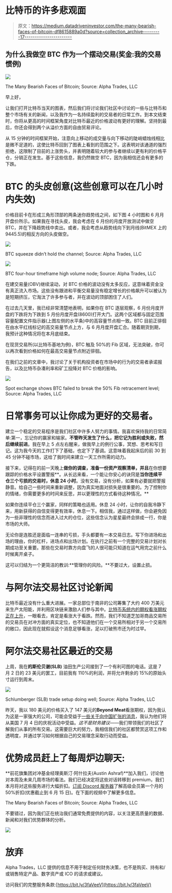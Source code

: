 # 比特币的许多悲观面

> 原文：<https://medium.datadriveninvestor.com/the-many-bearish-faces-of-bitcoin-df8615889a0d?source=collection_archive---------17----------------------->

## 为什么我做空 BTC 作为一个摆动交易(奖金:我的交易惯例)

![](img/1f185c53f2ac22d12e0d71a8b25e8a85.png)

The Many Bearish Faces of Bitcoin; Source: Alpha Trades, LLC

早上好，

让我们打开比特币当天的图表，然后我们将讨论我们社区中讨论的一些与比特币和整个市场有关的新闻，以及我作为一名持续盈利的交易者的日常工作。到本文结束时，你将从更高的时间框架角度对比特币最近的价格波动有更好的理解。坚持到最后，你还会得到两个从溢价方面的自由贸易评论。

从 15 分钟的时间框架开始，注意向上移动的成交量与向下移动的陡峭蜡烛线相比是微不足道的，这使比特币回到了图表上看到的范围之下。这表明对该通道的强烈拒绝，这限制了目前的上涨势头，并表明随着较大的参与者继续以更有利的价格平仓，分销正在发生。基于这些信息，我仍然做空 BTC，因为我相信还会有更多的下跌。

# BTC 的头皮创意(这些创意可以在几小时内失效)

价格目前卡在形成三角形顶部的两条迷你趋势线之间，如下图 4 小时图和 6 月月开盘价所示。如果我在寻找头皮，我会考虑在 6 月份的月度开放测试中做空 BTC，并在下降趋势线中卖出。或者，我会考虑从趋势线向下到月线(BitMEX 上的 9445.5)的相反方向的头皮做空。

![](img/a54295dc6019848afd2770140aba01cf.png)

BTC squeeze didn’t hold the channel; Source: Alpha Trades, LLC

![](img/e372279b0c4150a191dd192976742e10.png)

BTC four-hour timeframe high volume node; Source: Alpha Trades, LLC

在建交易量(OBV)继续滚动，对 BTC 价格的波动没有太多反应，这意味着资金没有真正流入市场。这些没有跟进和平衡交易量没有稳定增长的价格飙升可以被认为是短期挤压，它淘汰了许多参与者，并在波动的顶部困住了人们。

在过去几天里，我已经非常清楚地表明，如果你在 BTC 逐层观察，6 月份月度开盘的下跌将为下跌到 5 月份月度开盘(8600)打开大门。这两个区域都与固定范围容量配置文件指示器(上图左侧的水平条)中的高容量节点相一致。BTC 目前正徘徊在由水平红线标记的高交易量节点上方，与 6 月月度开盘汇合。随着期货到期，我预计这种情况将在本月底结束。

在现货交易所(以比特币基地为例)，BTC 触及 50%的 Fib 区域，无法突破，你可以再次看到价格如何在最高交易量节点附近徘徊。

在我们之前的文章中，我讨论了关于机构投资者在市场中的行为的交易者承诺报告，以及比特币杂凑利率和矿工投降对 BTC 价格的影响。

![](img/816c8ed28e34c178bd4b5f5de4f783ee.png)

Spot exchange shows BTC failed to break the 50% Fib retracement level; Source: Alpha Trades, LLC

# 日常事务可以让你成为更好的交易者。

建立一个稳定的交易程序是我们社区中许多人努力的事情。我喜欢保持我的日常简单:第一，忘记你的赢家和输家。**不管昨天发生了什么，把它记为胜利或失败，然后继续前进**。我在早上 5 点左右醒来，做我早上的例行公事，冥想、思考和写日记。这为我今天的工作打下了基础，也定下了基调。这意味着我起床后的前 30 到 45 分钟不碰市场，这给了我时间来建立一天工作所需的动力。

接下来，记得在的前一天晚上**做你的调查，准备一份资产观察清单，并且**在你想要跟踪的价格水平设置警报**。从长远来看，一个能让你安心的诀窍是**当你连续平仓三个亏损的交易时，休息 24 小时**。没有交易，没有分析，如果有必要就把警报静音。给自己一些时间来重新调整，因为真实地面对损失是很重要的。为了控制你的情绪，你需要更多的时间来反思，并以更理性的方式看待这种情况。**

如果你连续平仓三个赢家，同样的策略也适用。休息 24 小时，让你的自我冷静下来，用新获得的自信变得更有效率，休息一下。相信我，通过这样做，你会避免因为一些非理性的信念而进入过大的仓位，这些信念认为星星最终会排成一行，你是市场的大师。

无论你是连胜还是面临一连串的亏损，手头都要有一本交易日志。写下你进场和出场的理由，你的杠杆，进场点和出场计划。在执行之前有一个完整的交易计划对长期成功至关重要。那些在交易时靠方向盘飞的人很可能只知道在运气用完之前什么时候离开桌子。

这可以归结为一个更简洁的教训:**管理你的风险。**不要过大，设置止损。

# 与阿尔法交易社区讨论新闻

比特币最近没有什么重大进展。一家总部位于南非的公司筹集了大约 400 万美元来生产太阳能，并利用区块链来激励人们参与其中。[比特币系统内的期权看涨期权正在上升](https://www.coindesk.com/bullish-bitcoin-options-market-data-prices)，一眼看去，肯定是看涨大于看跌。然而，我们不知道芝加哥商品交易所的交易员在对冲方面的真实定位，也不知道他们在一个交易所相对于另一个交易所的敞口，因此现在就假设这个消息足够看涨，足以打破熊市还为时过早。

# 阿尔法交易社区最近的交易

上周，我在**的斯伦贝谢(SLB)** 油田生产公司接到了一个有利可图的电话。这是 7 月 2 日的 23 美元的罢工，目前我有 110%的利润，并将允许剩余的 15%的原始头寸运行到周末。

![](img/9a1e3747a5cfa001282d9ab37a78f8a6.png)

Schlumberger (SLB) trade setup doing well; Source: Alpha Trades, LLC

昨天，我以 180 美元的价格买入了 147 美元的**Beyond Meat**看涨期权，因为我认为这是一家强大的公司，可能会受益于[一些关于向中国扩张的消息](https://www.investors.com/news/beyond-meat-stock-surges-china-distribution-deal-sinodis/)，我认为他们将从美国 7 月 4 日的庆祝活动中受益。*这不是财务建议*——我们带领我们的社区了解我们从事的所有交易。这需要巨大的努力，我相信我们的社区都赞赏这项工作和透明度，并通过学习如何根据自己的交易理念采取行动而受益。

# 优势成员赶上了每周炉边聊天:

**前花旗集团对冲基金经理奥斯汀·阿什拉夫(Austin Ashraf)**加入我们，讨论他对本周及未来几周市场的看法。我们已经决定将这些对话转移到 premium，我们本月将对这些服务进行大幅折扣。[订阅 Discord 服务器](https://bit.ly/2KJ1oor)了解高级会员第一个月的 50%折扣(优惠截止到 6 月 15 日)。在下面的视频中了解更多信息。

The Many Bearish Faces of Bitcoin; Source: Alpha Trades, LLC

不要错过，因为我们正在统治我们通常免费提供的内容，以关注更高质量的数据、新闻和对我们优势群体的分析。

![](img/8fd01da4c7605622f8b3c4be342bacd4.png)

# 放弃

Alpha Trades，LLC 提供的信息不用于制定任何财务决策，也不是购买、持有和/或销售特定产品、数字资产或 ICO 的请求或建议。

访问我们的完整服务条款:[https://bit.ly/3faVeeV](https://bit.ly/3faVeeV)